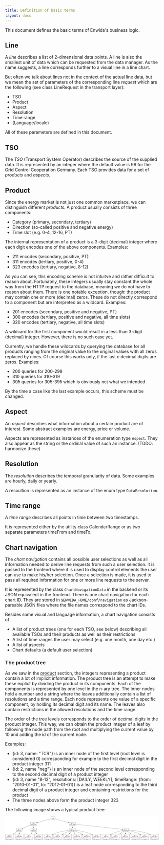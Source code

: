 ```yaml
---
title: Definition of basic terms
layout: docu
---
```


This document defines the basic terms of Enwida's business logic.

## Line
A _line_ describes a list of 2-dimensional data points.
A line is also the smallest unit of data which can be requested from the data manager.
As the name suggests, a line corresponds further to a visual line in a line chart.

But often we talk about lines not in the context of the actual line data, but we mean the set of parameters of the corresponding line _request_ which are the following (see class LineRequest in the transport layer):

- TSO
- Product
- Aspect
- Resolution
- Time range
- (Language/locale)

All of these parameters are defined in this document.

## TSO
The _TSO_ (Transport System Operator) describes the source of the supplied data. 
It is represented by an integer where the default value is 99 for the Grid Control Cooperation Germany.
Each TSO provides data for a set of _products_ and _aspects_.

## Product
Since the energy market is not just one common marketplace, we can distinguish different _products_.
A product usually consists of three components:

- Category (primary, secondary, tertiary)
- Direction (so-called positive and negative energy)
- Time slot (e.g. 0-4, 12-16, PT)

The internal representation of a product is a 3-digit (decimal) integer where each digit encodes one of the above components.
Examples: 

- 211 encodes (secondary, positive, PT)
- 311 encodes (tertiary, positive, 0-4)
- 323 encodes (tertiary, negative, 8-12)

As you can see, this encoding scheme is not intuitve and rather difficult to reason about.
Fortunately, these integers usually stay constant the whole way from the HTTP request to the database, meaning we do not have to reason about them.
There is one notable exception, though: the product may contain one or more (decimal) zeros.
These do not directly correspond to a component but are interpreted as a wildcard.  Examples:

- 201 encodes (secondary, positive and negative, PT)
- 300 encodes (tertiary, positive and negative, all time slots)
- 320 encodes (tertiary, negative, all time slots)

A wildcard for the first component would result in a less than 3-digit (decimal) integer.
However, there is no such case yet.

Currently, we handle these wildcards by querying the database for all products ranging from the original value to the original values with all zeros replaced by nines.
Of course this works only, if the last _n_ decimal digits are zeros. Examples: 

- 200 queries for 200-299
- 310 queries for 310-319
- 305 queries for 305-395 which is obviously not what we intended

By the time a case like the last example occurs, this scheme must be changed.

## Aspect
An _aspect_ describes what information about a certain product are of interest.
Some abstract examples are energy, price or volume.

Aspects are represented as instances of the enumeration type `Aspect`.
They also appear as the string or the ordinal value of such an instance. (TODO: harmonize these)

## Resolution
The _resolution_ describes the temporal granularity of data. Some examples are hourly, daily or yearly.

A resoultion is represented as an instance of the enum type `DataResolution`.

## Time range
A _time range_ describes all points in time between two timestamps.

It is represented either by the utility class CalendarRange or as two separate parameters timeFrom and timeTo.

## Chart navigation
The _chart navigation_ contains all possible user selections as well as all information needed to derive line requests from such a user selection.
It is passed to the frontend where it is used to display control elements the user can use to make his/her selection. 
Once a selection is made, it is used to pass all required information for one or more line requests to the server.

It is represented by the class `ChartNavigationData` in the backend or its JSON equivalent in the frontend.
There is one chart navigation for each chart ID.
They are stored in `$ENWIDA_HOME/conf/navigation` as Jackson-parsable JSON files where the file names correspond to the chart IDs.

Besides some visual and language information, a chart navigation consists of

- A list of product trees (one for each TSO, see below) describing all available TSOs and their products as well as their restrictions
- A list of time ranges the user may select (e.g. one month, one day etc.)
- A list of aspects
- Chart defaults (a default user selection)

### The product tree
As we saw in the [product](#Product) section, the integers representing a product contain a lot of implicit information.
The product tree is an attempt to make these explict by dividing the product in its components.
Each of the components is represented by one level in the n-ary tree.
The inner nodes hold a number and a string where the leaves additionally contain a list of resolutions and a time range.
Each node represents one value of a specific component, by holding its decimal digit and its name.
The leaves also contain restrictions in the allowed resolutions and the time range.

The order of the tree levels corresponds to the order of decimal digits in the product integer.
This way, we can obtain the product integer of a leaf by following the node path from the root and multiplying the current value by 10 and adding the id of the current node. 

Examples:

- {id: 3, name: "TCR"} is an inner node of the first level (root level is considered 0) corresponding for example to the first decimal digit in the product integer 311
- {id: 2, name "neg"} is an inner node of the second level corresponding to the second decimal digit of a product integer
- {id: 3, name "8-12", resolutions: [DAILY, WEEKLY], timeRange: {from: "2010-01-01", to: "2012-01-01}} is a leaf node corresponding to the third decimal digit of a product integer and containing restrictions for the product
- The three nodes above form the product integer 323

The following image shows a typical product tree:

<a href="../img/productTree.png"><img width="800" src="../img/productTree.png" /></a>



